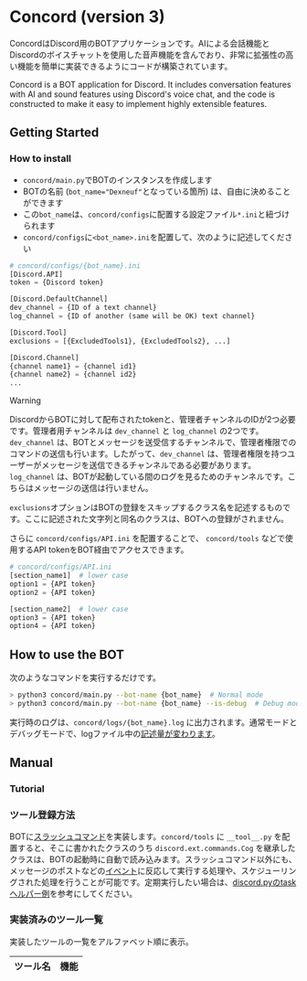 # Concord (version 3)

ConcordはDiscord用のBOTアプリケーションです。AIによる会話機能とDiscordのボイスチャットを使用した音声機能を含んでおり、非常に拡張性の高い機能を簡単に実装できるようにコードが構築されています。

Concord is a BOT application for Discord. It includes conversation features with AI and sound features using Discord's voice chat, and the code is constructed to make it easy to implement highly extensible features.

## Getting Started

### How to install

- `concord/main.py`でBOTのインスタンスを作成します
- BOTの名前 (`bot_name="Dexneuf"`となっている箇所) は、自由に決めることができます
- この`bot_name`は、`concord/configs`に配置する設定ファイル`*.ini`と紐づけられます
- `concord/configs`に`<bot_name>.ini`を配置して、次のように記述してください

```python
# concord/configs/{bot_name}.ini
[Discord.API]
token = {Discord token}

[Discord.DefaultChannel]
dev_channel = {ID of a text channel}
log_channel = {ID of another (same will be OK) text channel}

[Discord.Tool]
exclusions = [{ExcludedTools1}, {ExcludedTools2}, ...]

[Discord.Channel]
{channel name1} = {channel id1}
{channel name2} = {channel id2}
...
```

> [!WARNING]
> DiscordからBOTに対して配布されたtokenと、管理者チャンネルのIDが2つ必要です。管理者用チャンネルは `dev_channel` と `log_channel` の2つです。`dev_channel` は、BOTとメッセージを送受信するチャンネルで、管理者権限でのコマンドの送信も行います。したがって、`dev_channel` は、管理者権限を持つユーザーがメッセージを送信できるチャンネルである必要があります。`log_channel` は、BOTが起動している間のログを見るためのチャンネルです。こちらはメッセージの送信は行いません。

`exclusions`オプションはBOTの登録をスキップするクラス名を記述するものです。ここに記述された文字列と同名のクラスは、BOTへの登録がされません。

さらに `concord/configs/API.ini` を配置することで、 `concord/tools` などで使用するAPI tokenをBOT経由でアクセスできます。

```python
# concord/configs/API.ini
[section_name1]  # lower case
option1 = {API token}
option2 = {API token}

[section_name2]  # lower case
option3 = {API token}
option4 = {API token}
```

## How to use the BOT

次のようなコマンドを実行するだけです。

```bash
> python3 concord/main.py --bot-name {bot_name}  # Normal mode
> python3 concord/main.py --bot-name {bot_name} --is-debug  # Debug mode
```

実行時のログは、`concord/logs/{bot_name}.log` に出力されます。通常モードとデバッグモードで、logファイル中の[記述量が変わります](https://discordpy.readthedocs.io/ja/latest/api.html#discord.utils.setup_logging)。

## Manual

### Tutorial

### ツール登録方法

BOTに[スラッシュコマンド](https://discordpy.readthedocs.io/ja/latest/ext/commands/commands.html)を実装します。`concord/tools` に `__tool__.py` を配置すると、そこに書かれたクラスのうち `discord.ext.commands.Cog` を継承したクラスは、BOTの起動時に自動で読み込みます。スラッシュコマンド以外にも、メッセージのポストなどの[イベント](https://discordpy.readthedocs.io/ja/latest/api.html#event-reference)に反応して実行する処理や、スケジューリングされた処理を行うことが可能です。定期実行したい場合は、[discord.pyのtaskヘルパー例](https://discordpy.readthedocs.io/ja/latest/ext/tasks/index.html)を参考にしてください。

### 実装済みのツール一覧

実装したツールの一覧をアルファベット順に表示。

| ツール名 | 機能 |
| :---: | :--- |
